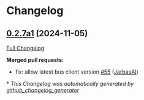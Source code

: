 # Changelog

## [0.2.7a1](https://github.com/OpenVoiceOS/ovos-PHAL/tree/0.2.7a1) (2024-11-05)

[Full Changelog](https://github.com/OpenVoiceOS/ovos-PHAL/compare/0.2.6...0.2.7a1)

**Merged pull requests:**

- fix: allow latest bus client version [\#55](https://github.com/OpenVoiceOS/ovos-PHAL/pull/55) ([JarbasAl](https://github.com/JarbasAl))



\* *This Changelog was automatically generated by [github_changelog_generator](https://github.com/github-changelog-generator/github-changelog-generator)*
